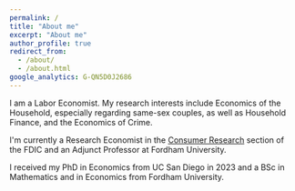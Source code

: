 ```yaml
---
permalink: /
title: "About me"
excerpt: "About me"
author_profile: true
redirect_from: 
  - /about/
  - /about.html
google_analytics: G-QN5D0J2686
---
```


I am a Labor Economist. My research interests include Economics of the Household, especially regarding same-sex couples, as well as Household Finance, and the Economics of Crime.

I'm currently a Research Economist in the [Consumer Research](https://fdic.gov/consumerresearch) section of the FDIC and an Adjunct Professor at Fordham University. 

I received my PhD in Economics from UC San Diego in 2023 and a BSc in Mathematics and in Economics from Fordham University. 
